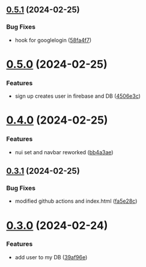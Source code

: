 ## [0.5.1](https://github.com/PMFrancisco/QuestWeaver-front/compare/v0.5.0...v0.5.1) (2024-02-25)


### Bug Fixes

* hook for googlelogin ([58fa4f7](https://github.com/PMFrancisco/QuestWeaver-front/commit/58fa4f7722f126e43e1a43dad821d83f1a2d5dc4))



# [0.5.0](https://github.com/PMFrancisco/QuestWeaver-front/compare/v0.4.0...v0.5.0) (2024-02-25)


### Features

* sign up creates user in firebase and DB ([4506e3c](https://github.com/PMFrancisco/QuestWeaver-front/commit/4506e3c51a81479623433db8ca6fe64bc9b3e78f))



# [0.4.0](https://github.com/PMFrancisco/QuestWeaver-front/compare/v0.3.1...v0.4.0) (2024-02-25)


### Features

* nui set and navbar reworked ([bb4a3ae](https://github.com/PMFrancisco/QuestWeaver-front/commit/bb4a3ae290760bc8766402858485d8407e303935))



## [0.3.1](https://github.com/PMFrancisco/QuestWeaver-front/compare/v0.3.0...v0.3.1) (2024-02-25)


### Bug Fixes

* modified github actions and index.html ([fa5e28c](https://github.com/PMFrancisco/QuestWeaver-front/commit/fa5e28cdba14e5b88c82066c9333112f20b93cd2))



# [0.3.0](https://github.com/PMFrancisco/QuestWeaver-front/compare/v0.2.1...v0.3.0) (2024-02-24)


### Features

* add user to my DB ([39af96e](https://github.com/PMFrancisco/QuestWeaver-front/commit/39af96e6251b8dfb580907bd9cd25ed626bc8560))




